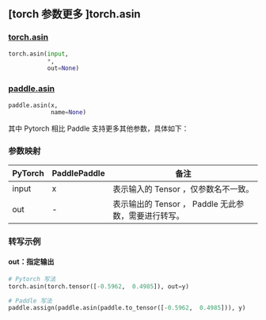 ## [torch 参数更多 ]torch.asin
### [torch.asin](https://pytorch.org/docs/stable/generated/torch.asin.html#torch.asin)

```python
torch.asin(input,
           *,
           out=None)
```

### [paddle.asin](https://www.paddlepaddle.org.cn/documentation/docs/zh/api/paddle/asin_cn.html#asin)

```python
paddle.asin(x,
            name=None)
```

其中 Pytorch 相比 Paddle 支持更多其他参数，具体如下：
### 参数映射
| PyTorch       | PaddlePaddle | 备注                                                   |
| ------------- | ------------ | ------------------------------------------------------ |
| input | x | 表示输入的 Tensor ，仅参数名不一致。  |
| out | -  | 表示输出的 Tensor ， Paddle 无此参数，需要进行转写。    |


### 转写示例
#### out：指定输出
```python
# Pytorch 写法
torch.asin(torch.tensor([-0.5962,  0.4985]), out=y)

# Paddle 写法
paddle.assign(paddle.asin(paddle.to_tensor([-0.5962,  0.4985])), y)
```
